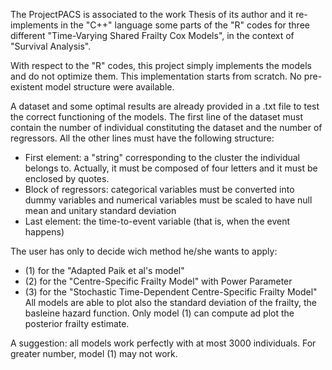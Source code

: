 The ProjectPACS is associated to the work Thesis of its author and it re-implements in the "C++" language some parts of the "R" codes for three different "Time-Varying Shared Frailty Cox Models", in the context of "Survival Analysis". 

With respect to the "R" codes, this project simply implements the models and do not optimize them. 
This implementation starts from scratch. No pre-existent model structure were available.

A dataset and some optimal results are already provided in a .txt file to test the correct functioning of the models. 
The first line of the dataset must contain the number of individual constituting the dataset and the number of regressors.
All the other lines must have the following structure:
- First element: a "string" corresponding to the cluster the individual belongs to. Actually, it must be composed of four letters and it must be enclosed by quotes.
- Block of regressors: categorical variables must be converted into dummy variables and numerical variables must be scaled to have null mean and unitary standard deviation
- Last element: the time-to-event variable (that is, when the event happens)

The user has only to decide wich method he/she wants to apply: 
- (1) for the "Adapted Paik et al's model"
- (2) for the "Centre-Specific Frailty Model" with Power Parameter
- (3) for the "Stochastic Time-Dependent Centre-Specific Frailty Model"
All models are able to plot also the standard deviation of the frailty, the basleine hazard function.
Only model (1) can compute ad plot the posterior frailty estimate. 

A suggestion: all models work perfectly with at most 3000 individuals. For greater number, model (1) may not work.



